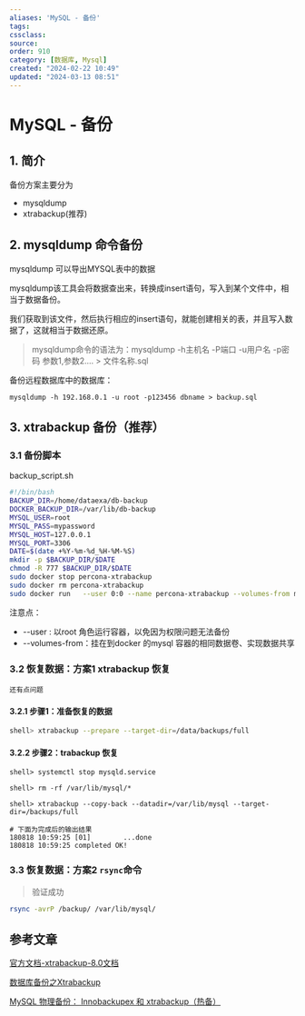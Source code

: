 ```yaml
---
aliases: 'MySQL - 备份'
tags: 
cssclass:
source:
order: 910
category: [数据库, Mysql]
created: "2024-02-22 10:49"
updated: "2024-03-13 08:51"
---
```


# MySQL - 备份

## 1. 简介

备份方案主要分为

- mysqldump
- xtrabackup(推荐)

## 2. mysqldump 命令备份

mysqldump 可以导出MYSQL表中的数据

mysqldump该工具会将数据查出来，转换成insert语句，写入到某个文件中，相当于数据备份。

我们获取到该文件，然后执行相应的insert语句，就能创建相关的表，并且写入数据了，这就相当于数据还原。

> mysqldump命令的语法为：mysqldump -h主机名 -P端口 -u用户名 -p密码 参数1,参数2.... > 文件名称.sql

备份远程数据库中的数据库：

```
mysqldump -h 192.168.0.1 -u root -p123456 dbname > backup.sql
```

## 3. xtrabackup 备份（推荐）

### 3.1 备份脚本

backup_script.sh

```bash
#!/bin/bash
BACKUP_DIR=/home/dataexa/db-backup
DOCKER_BACKUP_DIR=/var/lib/db-backup
MYSQL_USER=root
MYSQL_PASS=mypassword
MYSQL_HOST=127.0.0.1
MYSQL_PORT=3306
DATE=$(date +%Y-%m-%d_%H-%M-%S)
mkdir -p $BACKUP_DIR/$DATE
chmod -R 777 $BACKUP_DIR/$DATE
sudo docker stop percona-xtrabackup
sudo docker rm percona-xtrabackup
sudo docker run   --user 0:0 --name percona-xtrabackup --volumes-from mysql percona/percona-xtrabackup xtrabackup --backup  --user=$MYSQL_USER --target-dir=$DOCKER_BACKUP_DIR/$DATE --user=$MYSQL_USER --password=$MYSQL_PASS --port=$MYSQL_PORT --host=$MYSQL_HOST

```

注意点：

- --user : 以root 角色运行容器，以免因为权限问题无法备份
- --volumes-from：挂在到docker 的mysql 容器的相同数据卷、实现数据共享

### 3.2 恢复数据：方案1 xtrabackup 恢复

```
还有点问题
```

#### 3.2.1 步骤1：准备恢复的数据

```bash
shell> xtrabackup --prepare --target-dir=/data/backups/full
```

#### 3.2.2 步骤2：trabackup 恢复

```
shell> systemctl stop mysqld.service

shell> rm -rf /var/lib/mysql/*

shell> xtrabackup --copy-back --datadir=/var/lib/mysql --target-dir=/backups/full

# 下面为完成后的输出结果
180818 10:59:25 [01]        ...done
180818 10:59:25 completed OK!
```

### 3.3 恢复数据：方案2 `rsync`命令

>验证成功

```bash
rsync -avrP /backup/ /var/lib/mysql/
```

## 参考文章

[官方文档-xtrabackup-8.0文档](https://docs.percona.com/percona-xtrabackup/8.0/installation/docker.html)

[数据库备份之Xtrabackup](https://cn.openjianghu.org/doc/page/article/10080)

[MySQL 物理备份： Innobackupex 和 xtrabackup（热备）](https://www.jianshu.com/p/e8bd79e84f55)

